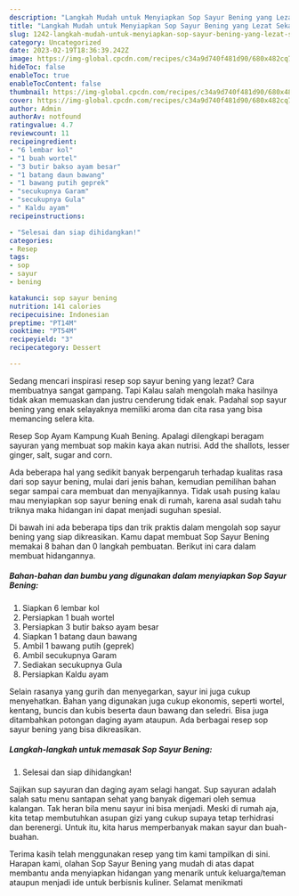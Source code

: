 ```yaml
---
description: "Langkah Mudah untuk Menyiapkan Sop Sayur Bening yang Lezat Sekali, Buat Buka Puasa Enak"
title: "Langkah Mudah untuk Menyiapkan Sop Sayur Bening yang Lezat Sekali, Buat Buka Puasa Enak"
slug: 1242-langkah-mudah-untuk-menyiapkan-sop-sayur-bening-yang-lezat-sekali-buat-buka-puasa-enak
category: Uncategorized
date: 2023-02-19T18:36:39.242Z
image: https://img-global.cpcdn.com/recipes/c34a9d740f481d90/680x482cq70/sop-sayur-bening-foto-resep-utama.jpg
hideToc: false
enableToc: true
enableTocContent: false
thumbnail: https://img-global.cpcdn.com/recipes/c34a9d740f481d90/680x482cq70/sop-sayur-bening-foto-resep-utama.jpg
cover: https://img-global.cpcdn.com/recipes/c34a9d740f481d90/680x482cq70/sop-sayur-bening-foto-resep-utama.jpg
author: Admin
authorAv: notfound
ratingvalue: 4.7
reviewcount: 11
recipeingredient:
- "6 lembar kol"
- "1 buah wortel"
- "3 butir bakso ayam besar"
- "1 batang daun bawang"
- "1 bawang putih geprek"
- "secukupnya Garam"
- "secukupnya Gula"
- " Kaldu ayam"
recipeinstructions:

- "Selesai dan siap dihidangkan!"
categories:
- Resep
tags:
- sop
- sayur
- bening

katakunci: sop sayur bening 
nutrition: 141 calories
recipecuisine: Indonesian
preptime: "PT14M"
cooktime: "PT54M"
recipeyield: "3"
recipecategory: Dessert

---
```



Sedang mencari inspirasi resep sop sayur bening yang lezat? Cara membuatnya sangat gampang. Tapi Kalau salah mengolah maka hasilnya tidak akan memuaskan dan justru cenderung tidak enak. Padahal sop sayur bening yang enak selayaknya memiliki aroma dan cita rasa yang bisa memancing selera kita.


Resep Sop Ayam Kampung Kuah Bening. Apalagi dilengkapi beragam sayuran yang membuat sop makin kaya akan nutrisi. Add the shallots, lesser ginger, salt, sugar and corn.

Ada beberapa hal yang sedikit banyak berpengaruh terhadap kualitas rasa dari sop sayur bening, mulai dari jenis bahan, kemudian pemilihan bahan segar sampai cara membuat dan menyajikannya. Tidak usah pusing kalau mau menyiapkan sop sayur bening enak di rumah, karena asal sudah tahu triknya maka hidangan ini dapat menjadi suguhan spesial.


Di bawah ini ada beberapa tips dan trik praktis dalam mengolah sop sayur bening yang siap dikreasikan. Kamu dapat membuat Sop Sayur Bening memakai 8 bahan dan 0 langkah pembuatan. Berikut ini cara dalam membuat hidangannya.

<!--inarticleads1-->

##### Bahan-bahan dan bumbu yang digunakan dalam menyiapkan Sop Sayur Bening:

1. Siapkan 6 lembar kol
1. Persiapkan 1 buah wortel
1. Persiapkan 3 butir bakso ayam besar
1. Siapkan 1 batang daun bawang
1. Ambil 1 bawang putih (geprek)
1. Ambil secukupnya Garam
1. Sediakan secukupnya Gula
1. Persiapkan  Kaldu ayam


Selain rasanya yang gurih dan menyegarkan, sayur ini juga cukup menyehatkan. Bahan yang digunakan juga cukup ekonomis, seperti wortel, kentang, buncis dan kubis beserta daun bawang dan seledri. Bisa juga ditambahkan potongan daging ayam ataupun. Ada berbagai resep sop sayur bening yang bisa dikreasikan. 

<!--inarticleads2-->

##### Langkah-langkah untuk memasak Sop Sayur Bening:


1. Selesai dan siap dihidangkan!

Sajikan sup sayuran dan daging ayam selagi hangat. Sup sayuran adalah salah satu menu santapan sehat yang banyak digemari oleh semua kalangan. Tak heran bila menu sayur ini bisa menjadi. Meski di rumah aja, kita tetap membutuhkan asupan gizi yang cukup supaya tetap terhidrasi dan berenergi. Untuk itu, kita harus memperbanyak makan sayur dan buah-buahan. 

Terima kasih telah menggunakan resep yang tim kami tampilkan di sini. Harapan kami, olahan Sop Sayur Bening yang mudah di atas dapat membantu anda menyiapkan hidangan yang menarik untuk keluarga/teman ataupun menjadi ide untuk berbisnis kuliner. Selamat menikmati

